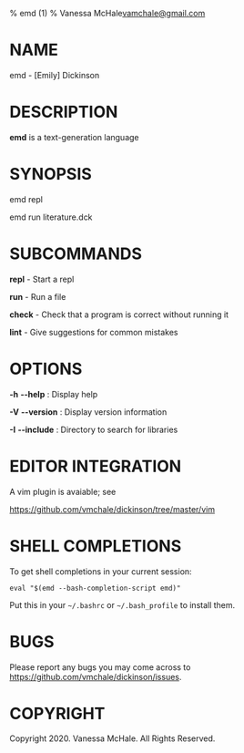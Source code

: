 % emd (1)
% Vanessa McHale<vamchale@gmail.com>

# NAME

emd - [Emily] Dickinson

# DESCRIPTION

**emd** is a text-generation language

# SYNOPSIS

  emd repl

  emd run literature.dck

# SUBCOMMANDS

**repl** - Start a repl

**run** - Run a file

**check** - Check that a program is correct without running it

**lint** - Give suggestions for common mistakes

# OPTIONS

**-h** **-\-help**
:   Display help

**-V** **-\-version**
:   Display version information

**-I** **-\-include**
:   Directory to search for libraries

# EDITOR INTEGRATION

A vim plugin is avaiable; see

https://github.com/vmchale/dickinson/tree/master/vim

# SHELL COMPLETIONS

To get shell completions in your current session:

`eval "$(emd --bash-completion-script emd)"`

Put this in your `~/.bashrc` or `~/.bash_profile` to install them.

# BUGS

Please report any bugs you may come across to
https://github.com/vmchale/dickinson/issues.

# COPYRIGHT

Copyright 2020. Vanessa McHale. All Rights Reserved.
